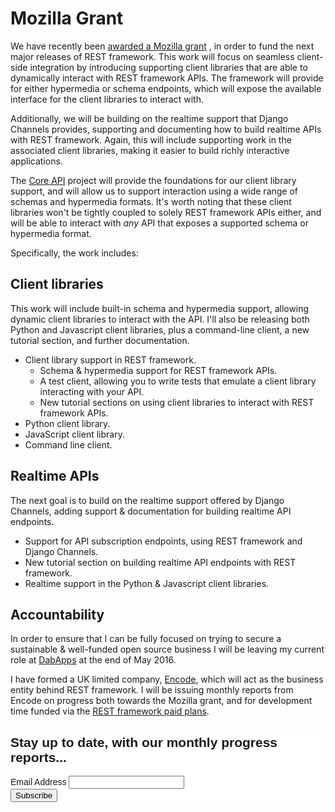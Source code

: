 # Mozilla Grant

We have recently
been [awarded a Mozilla grant](https://blog.mozilla.org/blog/2016/04/13/mozilla-open-source-support-moss-update-q1-2016/)
, in order to fund the next major releases of REST framework. This work will focus on seamless client-side integration
by introducing supporting client libraries that are able to dynamically interact with REST framework APIs. The framework
will provide for either hypermedia or schema endpoints, which will expose the available interface for the client
libraries to interact with.

Additionally, we will be building on the realtime support that Django Channels provides, supporting and documenting how
to build realtime APIs with REST framework. Again, this will include supporting work in the associated client libraries,
making it easier to build richly interactive applications.

The [Core API](https://www.coreapi.org/) project will provide the foundations for our client library support, and will
allow us to support interaction using a wide range of schemas and hypermedia formats. It's worth noting that these
client libraries won't be tightly coupled to solely REST framework APIs either, and will be able to interact with *any*
API that exposes a supported schema or hypermedia format.

Specifically, the work includes:

## Client libraries

This work will include built-in schema and hypermedia support, allowing dynamic client libraries to interact with the
API. I'll also be releasing both Python and Javascript client libraries, plus a command-line client, a new tutorial
section, and further documentation.

* Client library support in REST framework.
    * Schema & hypermedia support for REST framework APIs.
    * A test client, allowing you to write tests that emulate a client library interacting with your API.
    * New tutorial sections on using client libraries to interact with REST framework APIs.
* Python client library.
* JavaScript client library.
* Command line client.

## Realtime APIs

The next goal is to build on the realtime support offered by Django Channels, adding support & documentation for
building realtime API endpoints.

* Support for API subscription endpoints, using REST framework and Django Channels.
* New tutorial section on building realtime API endpoints with REST framework.
* Realtime support in the Python & Javascript client libraries.

## Accountability

In order to ensure that I can be fully focused on trying to secure a sustainable & well-funded open source business I
will be leaving my current role at [DabApps](https://www.dabapps.com/)
at the end of May 2016.

I have formed a UK limited company, [Encode](https://www.encode.io/), which will act as the business entity behind REST
framework. I will be issuing monthly reports from Encode on progress both towards the Mozilla grant, and for development
time funded via the [REST framework paid plans](funding.md).

<!-- Begin MailChimp Signup Form -->
<link href="//cdn-images.mailchimp.com/embedcode/classic-10_7.css" rel="stylesheet" type="text/css">
<style type="text/css">
    #mc_embed_signup{background:#fff; clear:left; font:14px Helvetica,Arial,sans-serif; }
    /* Add your own MailChimp form style overrides in your site stylesheet or in this style block.
       We recommend moving this block and the preceding CSS link to the HEAD of your HTML file. */
</style>
<div id="mc_embed_signup">
<form action="//encode.us13.list-manage.com/subscribe/post?u=b6b66bb5e4c7cb484a85c8dd7&amp;id=e382ef68ef" method="post" id="mc-embedded-subscribe-form" name="mc-embedded-subscribe-form" class="validate" target="_blank" novalidate>
    <div id="mc_embed_signup_scroll">
    <h2>Stay up to date, with our monthly progress reports...</h2>
<div class="mc-field-group">
    <label for="mce-EMAIL">Email Address </label>
    <input type="email" value="" name="EMAIL" class="required email" id="mce-EMAIL">
</div>
    <div id="mce-responses" class="clear">
        <div class="response" id="mce-error-response" style="display:none"></div>
        <div class="response" id="mce-success-response" style="display:none"></div>
    </div>    <!-- real people should not fill this in and expect good things - do not remove this or risk form bot signups-->
    <div style="position: absolute; left: -5000px;" aria-hidden="true"><input type="text" name="b_b6b66bb5e4c7cb484a85c8dd7_e382ef68ef" tabindex="-1" value=""></div>
    <div class="clear"><input type="submit" value="Subscribe" name="subscribe" id="mc-embedded-subscribe" class="button"></div>
    </div>
</form>
</div>
<script type='text/javascript' src='//s3.amazonaws.com/downloads.mailchimp.com/js/mc-validate.js'></script><script type='text/javascript'>(function($) {window.fnames = new Array(); window.ftypes = new Array();fnames[0]='EMAIL';ftypes[0]='email';fnames[1]='FNAME';ftypes[1]='text';fnames[2]='LNAME';ftypes[2]='text';}(jQuery));var $mcj = jQuery.noConflict(true);</script>
<!--End mc_embed_signup-->
